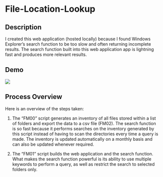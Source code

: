 # File-Location-Lookup

## Description

I created this web application (hosted locally) because I found Windows Explorer’s search function to be too slow and often returning incomplete results. The search function built into this web application app is lightning fast and produces more relevant results.

## Demo


![](filename.gif)

## Process Overview

Here is an overview of the steps taken:

1.	The “FM00” script generates an inventory of all files stored within a list of folders and export the data to a csv file (FM02). The search function is so fast because it performs searches on the inventory generated by this script instead of having to scan the directories every time a query is made. The inventory is updated automatically on a monthly basis and can also be updated whenever required.

2.	The “FM01” script builds the web application and the search function. What makes the search function powerful is its ability to use multiple keywords to perform a query, as well as restrict the search to selected folders only.
